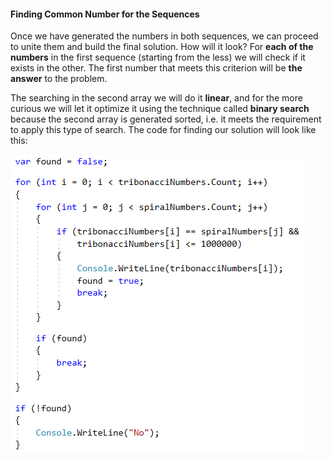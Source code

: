 #### Finding Common Number for the Sequences

Once we have generated the numbers in both sequences, we can proceed to unite them and build the final solution. How will it look? For **each of the numbers** in the first sequence (starting from the less) we will check if it exists in the other. The first number that meets this criterion will be **the answer** to the problem.

The searching in the second array we will do it **linear**, and for the more curious we will let it optimize it using the technique called **binary search** because the second array is generated sorted, i.e. it meets the requirement to apply this type of search. The code for finding our solution will look like this:

![](/assets/chapter-9-images/01.Crossing-sequences-06.png)
